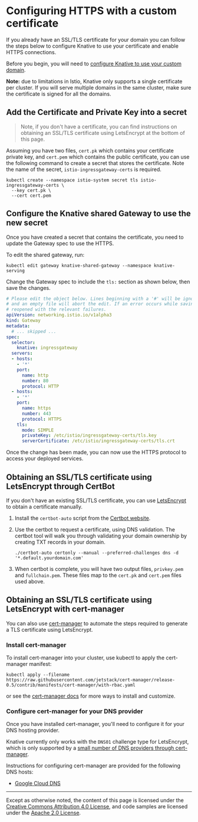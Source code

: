 # Configuring HTTPS with a custom certificate

If you already have an SSL/TLS certificate for your domain you can
follow the steps below to configure Knative to use your certificate
and enable HTTPS connections.

Before you begin, you will need to
[configure Knative to use your custom domain](./using-a-custom-domain.md).

**Note:** due to limitations in Istio, Knative only supports a single
certificate per cluster. If you will serve multiple domains in the same
cluster, make sure the certificate is signed for all the domains.

## Add the Certificate and Private Key into a secret

> Note, if you don't have a certificate, you can find instructions on obtaining an SSL/TLS certificate using LetsEncrypt at the bottom of this page.

Assuming you have two files, `cert.pk` which contains your certificate private
key, and `cert.pem` which contains the public certificate, you can use the
following command to create a secret that stores the certificate. Note the
name of the secret, `istio-ingressgateway-certs` is required.

```shell
kubectl create --namespace istio-system secret tls istio-ingressgateway-certs \
  --key cert.pk \
  --cert cert.pem
```

## Configure the Knative shared Gateway to use the new secret

Once you have created a secret that contains the certificate,
you need to update the Gateway spec to use the HTTPS.

To edit the shared gateway, run:

```shell
kubectl edit gateway knative-shared-gateway --namespace knative-serving
```

Change the Gateway spec to include the `tls:` section as shown below, then
save the changes.

```yaml
# Please edit the object below. Lines beginning with a '#' will be ignored.
# and an empty file will abort the edit. If an error occurs while saving this file will be
# reopened with the relevant failures.
apiVersion: networking.istio.io/v1alpha3
kind: Gateway
metadata:
  # ... skipped ...
spec:
  selector:
    knative: ingressgateway
  servers:
  - hosts:
    - '*'
    port:
      name: http
      number: 80
      protocol: HTTP
  - hosts:
    - '*'
    port:
      name: https
      number: 443
      protocol: HTTPS
    tls:
      mode: SIMPLE
      privateKey: /etc/istio/ingressgateway-certs/tls.key
      serverCertificate: /etc/istio/ingressgateway-certs/tls.crt
```

Once the change has been made, you can now use the HTTPS protocol to access
your deployed services.


## Obtaining an SSL/TLS certificate using LetsEncrypt through CertBot

If you don't have an existing SSL/TLS certificate, you can use [LetsEncrypt](https://letsencrypt.org)
to obtain a certificate manually.

1. Install the `certbot-auto` script from the [Certbot website](https://certbot.eff.org/docs/install.html#certbot-auto).
1. Use the certbot to request a certificate, using DNS validation. The certbot tool will walk
   you through validating your domain ownership by creating TXT records in your domain.

    ```shell
    ./certbot-auto certonly --manual --preferred-challenges dns -d '*.default.yourdomain.com'
    ```

1. When certbot is complete, you will have two output files, `privkey.pem` and `fullchain.pem`. These files
   map to the `cert.pk` and `cert.pem` files used above.

## Obtaining an SSL/TLS certificate using LetsEncrypt with cert-manager

You can also use [cert-manager](https://github.com/jetstack/cert-manager)
to automate the steps required to generate a TLS certificate using LetsEncrypt.

### Install cert-manager

To install cert-manager into your cluster, use kubectl to apply the cert-manager manifest:

```
kubectl apply --filename https://raw.githubusercontent.com/jetstack/cert-manager/release-0.5/contrib/manifests/cert-manager/with-rbac.yaml
```
or see the [cert-manager docs](https://cert-manager.readthedocs.io/en/latest/getting-started/) for more ways to install and customize.

### Configure cert-manager for your DNS provider

Once you have installed cert-manager, you'll need to configure it for your DNS 
hosting provider. 

Knative currently only works with the `DNS01` challenge type for LetsEncrypt, which
is only supported by a [small number of DNS providers through cert-manager](http://docs.cert-manager.io/en/latest/reference/issuers/acme/dns01.html?highlight=DNS#supported-dns01-providers).

Instructions for configuring cert-manager are provided for the following DNS hosts:

* [Google Cloud DNS](using-cert-manager-on-gcp.md)


---

Except as otherwise noted, the content of this page is licensed under the
[Creative Commons Attribution 4.0 License](https://creativecommons.org/licenses/by/4.0/),
and code samples are licensed under the
[Apache 2.0 License](https://www.apache.org/licenses/LICENSE-2.0).
